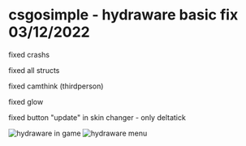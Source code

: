 # csgosimple - hydraware basic fix 03/12/2022
fixed crashs  

fixed all structs  

fixed camthink (thirdperson)

fixed glow  

fixed button "update" in skin changer - only deltatick  


![hydraware in game](https://user-images.githubusercontent.com/63571362/205446353-7e53b74b-85b6-4330-8828-9722bc4a9c6b.png)
![hydraware menu](https://user-images.githubusercontent.com/63571362/205446354-e9c64cb8-6127-41ce-9ab3-22997fff2fef.png)
